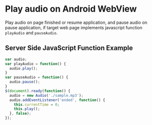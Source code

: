 # Play audio on Android WebView

Play audio on page finished or resume application, and pause audio on pause application, if target web page implements javascript function `playAudio` and `pauseAudio`.

## Server Side JavaScript Function Example

```javascript
var audio;
var playAudio = function() {
  audio.play();
}
var pauseAudio = function() {
  audio.pause();
}
$(document).ready(function() {
  audio = new Audio('./sample.mp3');
  audio.addEventListener('ended', function() {
    this.currentTime = 0;
    this.play();
  }, false);
});
```
